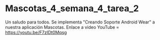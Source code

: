 # Mascotas_4_semana_4_tarea_2
Un saludo para todos.
Se implementa "Creando Soporte Android Wear" a nuestra aplicación Mascotas.
Enlace a video YouTube = https://youtu.be/F7zIDt0Mqsg
